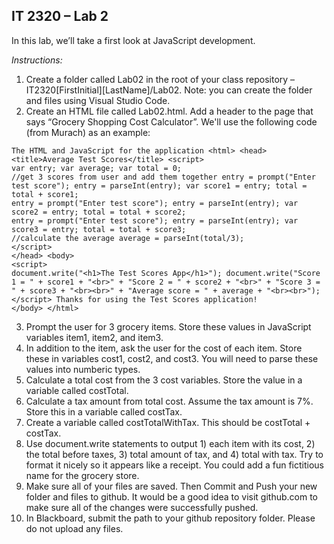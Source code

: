 ## IT 2320 – Lab 2

In this lab, we’ll take a first look at JavaScript development.  

*Instructions:*  
1.	Create a folder called Lab02 in the root of your class repository – IT2320[FirstInitial][LastName]/Lab02.  Note: you can create the folder and files using Visual Studio Code.  
2.	Create an HTML file called Lab02.html. Add a header to the page that says “Grocery Shopping Cost Calculator”. We'll use the following code (from Murach) as an example:
```
The HTML and JavaScript for the application <html> <head>
<title>Average Test Scores</title> <script>
var entry; var average; var total = 0;
//get 3 scores from user and add them together entry = prompt("Enter test score"); entry = parseInt(entry); var score1 = entry; total = total + score1;
entry = prompt("Enter test score"); entry = parseInt(entry); var score2 = entry; total = total + score2;
entry = prompt("Enter test score"); entry = parseInt(entry); var score3 = entry; total = total + score3;
//calculate the average average = parseInt(total/3);
</script>
</head> <body>
<script>
document.write("<h1>The Test Scores App</h1>"); document.write("Score 1 = " + score1 + "<br>" + "Score 2 = " + score2 + "<br>" + "Score 3 = " + score3 + "<br><br>" + "Average score = " + average + "<br><br>");
</script> Thanks for using the Test Scores application!
</body> </html>  
```   
3.	Prompt the user for 3 grocery items. Store these values in JavaScript variables item1, item2, and item3.   
4. In addition to the item, ask the user for the cost of each item. Store these in variables cost1, cost2, and cost3. You will need to parse these values into numberic types.   
5. Calculate a total cost from the 3 cost variables. Store the value in a variable called costTotal. 
6. Calculate a tax amount from total cost. Assume the tax amount is 7%. Store this in a variable called costTax.
7. Create a variable called costTotalWithTax. This should be costTotal + costTax.
8. Use document.write statements to output 1) each item with its cost, 2) the total before taxes, 3) total amount of tax, and 4) total with tax. Try to format it nicely so it appears like a receipt. You could add a fun fictitious name for the grocery store.
9. Make sure all of your files are saved. Then Commit and Push your new folder and files to github. It would be a good idea to visit github.com to make sure all of the changes were successfully pushed.
10.	In Blackboard, submit the path to your github repository folder.  Please do not upload any files.


